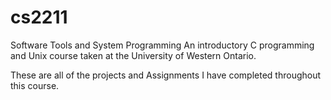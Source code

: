 # cs2211
Software Tools and System Programming
An introductory C programming and Unix course taken at the University of Western Ontario.

These are all of the projects and Assignments I have completed throughout this course.
